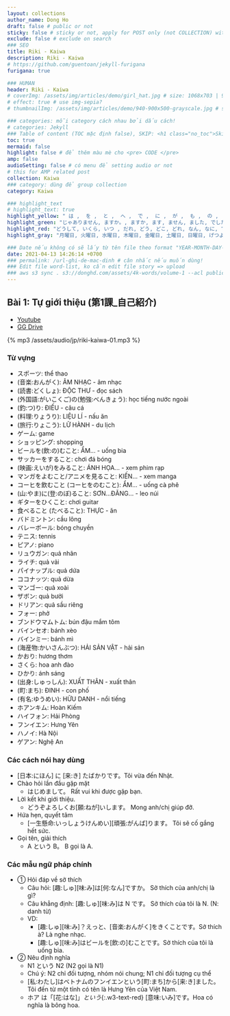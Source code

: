 ```yaml
---
layout: collections
author_name: Dong Ho
draft: false # public or not
sticky: false # sticky or not, apply for POST only (not COLLECTION) with including thumbnailImg
exclude: false # exclude on search
### SEO
title: Riki - Kaiwa
description: Riki - Kaiwa
# https://github.com/guentoan/jekyll-furigana
furigana: true

### HUMAN
header: Riki - Kaiwa
# coverImg: /assets/img/articles/demo/girl_hat.jpg # size: 1068x703 | 900x500 | 600x400
# effect: true # use img-sepia?
# thumbnailImg: /assets/img/articles/demo/940-900x500-grayscale.jpg # size: 900x500 | 600x400

### categories: mỗi category cách nhau bởi dấu cách!
# categories: Jekyll
### Table of content (TOC mặc định false), SKIP: <h1 class="no_toc">Skip toc</h1> hoặc <div class="no_toc_section">
toc: true
mermaid: false
highlight: false # để thêm màu mè cho <pre> CODE </pre>
amp: false
audioSetting: false # có menu để setting audio or not
# this for AMP related post
collection: Kaiwa
### category: dùng để group collection
category: Kaiwa

### highlight_text
# highlight_text: true
highlight_yellow: " は ,  を ,  と ,  へ ,  で ,  に ,  が ,  も ,  の ,  か。,  ね。, か。"
highlight_green: "じゃありません, ますか。, ますか, ます, ません, ました, でした, もう, まだ, いっしょ, ませんか, ましょう, から, までに, まで, ぐらい, ごろ, そして"
highlight_red: "どうして, いくら, いつ , だれ, どう, どこ, どれ, なん, なに, です。, です, HỎI, CÔNG THỨC"
highlight_gray: "月曜日, 火曜日, 水曜日, 木曜日, 金曜日, 土曜日, 日曜日, げつようび, かようび, すいようび, もくようび, きんようび, どようび, にちようび, 一日, 二日, 三日, 四日, 五日, 六日, 七日, 八日, 九日, 十日, ついたち, ふつか, みっか, よっか, いつか, むいか, なのか, ようか, ここのか, とおか, 一月, 二月, 三月, 四月, 五月, 六月, 七月, 八月, 九月, 十月, 十一月, 十二月, いちがつ, にがつ, さんがつ, しがつ, ごがつ, ろくがつ, しちがつ, はちがつ, くがつ, じゅうがつ, じゅういちがつ, じゅうにがつ, おととい, きのう, きょう, あした, あさって, 一昨日, 昨日, 今日, 明日, 明後日, せんしゅう, こんしゅう, らいしゅう, 先週, 今週, 来週, せんげつ, こんげつ, らいげつ, 先月, 今月, 来月, きょねん, ことし, らいねん, 去年, 今年, 来年"

### Date nếu không có sẽ lấy từ tên file theo format "YEAR-MONTH-DAY-title.md"
date: 2021-04-13 14:26:14 +0700
### permalink: /url-ghi-de-mac-dinh # cân nhắc nếu muốn dùng!
### Edit file word-list, ko cần edit file story => upload
### aws s3 sync . s3://donghd.com/assets/4k-words/volume-1 --acl public-read
---
```


## Bài 1: Tự giới thiệu (第1課_自己紹介)
- [Youtube](https://youtu.be/qeN0bsREVMo?feature=shared)
- [GG Drive](https://drive.google.com/file/d/1wTC4PtgBA-0gtu0XXS1m8lxz_PVxL3CW/view)

{% mp3 /assets/audio/jp/riki-kaiwa-01.mp3 %}

### Từ vựng
- スポーツ: thể thao
- (音楽:おんがく): ÂM NHẠC - âm nhạc
- (読書:どくしょ): ĐỘC THƯ - đọc sách
- (外国語:がいこくご)の(勉強:べんきょう): học tiếng nước ngoài
- (釣:つ)り: ĐIẾU - câu cá
- (料理:りょうり): LIỆU LÍ - nấu ăn
- (旅行:りょこう): LỮ HÀNH - du lịch
- ゲーム: game
- ショッピング: shopping
- ビールを(飲:の)むこと: ẨM... - uống bia
- サッカーをすること: chơi đá bóng
- (映画:えいが)をみること: ÁNH HỌA... - xem phim rạp
- マンガをよむこと/アニメを見ること: KIẾN... - xem manga
- コーヒを飲むこと (コーヒをのむこと): ẨM... - uống cà phê
- (山:やま)に(登:のぼ)ること: SƠN...ĐĂNG... - leo núi
- ギターをひくこと: chơi guitar
- 食べること (たべること): THỰC - ăn
- バドミントン: cầu lông
- バレーボール: bóng chuyền
- テニス: tennis
- ピアノ: piano
- リュウガン: quả nhãn
- ライチ: quả vải
- パイナップル: quả dứa
- ココナッツ: quả dừa
- マンゴー: quả xoài
- ザボン: quả bưởi
- ドリアン: quả sầu riêng
- フォー: phở
- ブンドウマムトム: bún đậu mắm tôm
- バインセオ: bánh xèo
- バインミー: bánh mì
- (海産物:かいさんぶつ): HẢI SẢN VẬT - hải sản
- かおり: hương thơm
- さくら: hoa anh đào
- ひかり: ánh sáng
- (出身:しゅっしん): XUẤT THÂN - xuất thân
- (町:まち): ĐINH - con phố
- (有名:ゆうめい): HỮU DANH - nổi tiếng
- ホアンキム: Hoàn Kiếm
- ハイフォン: Hải Phòng
- フンイエン: Hưng Yên
- ハノイ: Hà Nội
- ゲアン: Nghệ An

### Các cách nói hay dùng
- [日本:にほん] に [来:き] たばかりです。Tôi vừa đến Nhật.
- Chào hỏi lần đầu gặp mặt
    + はじめまして。 Rất vui khi được gặp bạn.
- Lời kết khi giới thiệu.
    + どうぞよろしくお[願:ねが]いします。 Mong anh/chị giúp đỡ. 
- Hứa hẹn, quyết tâm
    + [一生懸命:いっしょうけんめい][頑張:がんば]ります。 Tôi sẽ cố gắng hết sức. 
- Gọi tên, giải thích
    + A という B。 B gọi là A. 

### Các mẫu ngữ pháp chính
- ① Hỏi đáp về sở thích
    + Câu hỏi: [趣:しゅ][味:み]は[何:なん]ですか。 Sở thích của anh/chị là gì? 
    + Câu khẳng định: [趣:しゅ][味:み]は N です。 Sở thích của tôi là N. (N: danh từ)
    + VD:
        - [趣:しゅ][味:み]？えっと、[音楽:おんがく]をきくことです。Sở thích à? Là nghe nhạc.
        - [趣:しゅ][味:み]はビールを[飲:の]むことです。Sở thích của tôi là uống bia.
- ② Nêu định nghĩa
    + N1 という N2 (N2 gọi là N1)
    + Chú ý: N2 chỉ đối tượng, nhóm nói chung; N1 chỉ đối tượng cụ thể
    + [私:わたし]はベトナムのフンイエンという[町:まち]から[来:き]ました。Tôi đến từ một tỉnh có tên là Hưng Yên của Việt Nam.
    + ホア は「[花:はな]」*という*{:.w3-text-red} [意味:いみ]です。Hoa có nghĩa là bông hoa.